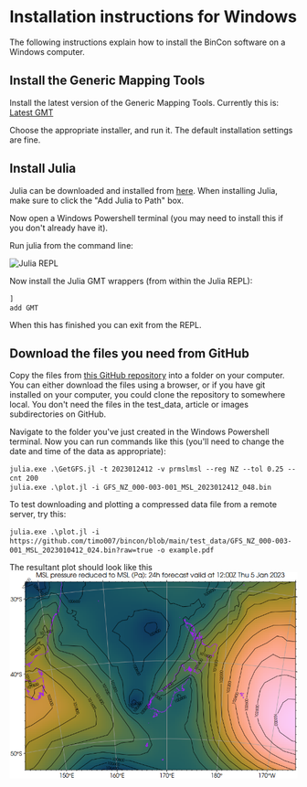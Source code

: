 # Installation instructions for Windows

The following instructions explain how to install the BinCon software on a Windows
computer.

## Install the Generic Mapping Tools

Install the latest version of the Generic Mapping Tools. Currently this is:
[Latest GMT](https://github.com/GenericMappingTools/gmt/releases/tag/6.4.0)

Choose the appropriate installer, and run it. The default installation settings
are fine.

## Install Julia

Julia can be downloaded and installed from [here](https://julialang.org/downloads).
When installing Julia, make sure to click the "Add Julia to Path" box.

Now open a Windows Powershell terminal (you may need to install this if you don't
already have it).

Run julia from the command line:

![Julia REPL](images/julia.png "Julia REPL")

Now install the Julia GMT wrappers (from within the Julia REPL):

```
]
add GMT
```

When this has finished you can exit from the REPL.

## Download the files you need from GitHub

Copy the files from [this GitHub repository](https://github.com/timo007/bincon)
into a folder on your computer. You can either download the files using a
browser, or if you have git installed on your computer, you could clone the
repository to somewhere local. You don't need the files in the test_data,
article or images subdirectories on GitHub.

Navigate to the folder you've just created in the Windows Powershell terminal.
Now you can run commands like this (you'll need to change the date and time
of the data as appropriate):

```
julia.exe .\GetGFS.jl -t 2023012412 -v prmslmsl --reg NZ --tol 0.25 --cnt 200
julia.exe .\plot.jl -i GFS_NZ_000-003-001_MSL_2023012412_048.bin 
```

To test downloading and plotting a compressed data file from a remote server, try this:

```
julia.exe .\plot.jl -i https://github.com/timo007/bincon/blob/main/test_data/GFS_NZ_000-003-001_MSL_2023010412_024.bin?raw=true -o example.pdf 
```

The resultant plot should look like this
![Example plot](images/example.png "Example plot")
